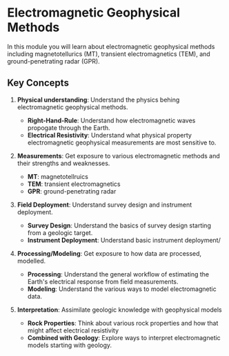# Electromagnetic Geophysical Methods

In this module you will learn about electromagnetic geophysical methods including magnetotellurics (MT), transient electromagnetics (TEM), and ground-penetrating radar (GPR).  

## Key Concepts

1. **Physical understanding**: Understand the physics behing electromagnetic geophysical methods.
    - **Right-Hand-Rule**: Understand how electromagnetic waves propogate through the Earth.
    - **Electrical Resistivity**: Understand what physical property electromagnetic geophysical measurements are most sensitive to.

2. **Measurements**: Get exposure to various electromagnetic methods and their strengths and weaknesses.
    - **MT**: magnetotellruics
    - **TEM**: transient electromagnetics
    - **GPR**: ground-penetrating radar

3. **Field Deployment**: Understand survey design and instrument deployment.
    - **Survey Design**: Understand the basics of survey design starting from a geologic target.
    - **Instrument Deployment**: Understand basic instrument deployment/

4. **Processing/Modeling**: Get exposure to how data are processed, modelled.
    - **Processing**: Understand the general workflow of estimating the Earth's electrical response from field measurements.
    - **Modeling**: Understand the various ways to model electromagnetic data.

5. **Interpretation**: Assimilate geologic knowledge with geophysical models
    - **Rock Properties**: Think about various rock properties and how that might affect electrical resistivity
    - **Combined with Geology**: Explore ways to interpret electromagnetic models starting with geology.